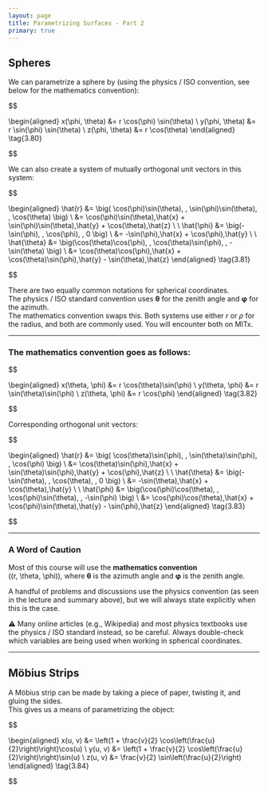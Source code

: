 ```yaml
---
layout: page
title: Parametrizing Surfaces - Part 2
primary: true
---
```


## Spheres

We can parametrize a sphere by (using the physics / ISO convention, see below for the mathematics convention):


$$

\begin{aligned}
x(\phi, \theta) &= r \cos(\phi) \sin(\theta) \\
y(\phi, \theta) &= r \sin(\phi) \sin(\theta) \\
z(\phi, \theta) &= r \cos(\theta)
\end{aligned} \tag{3.80}

$$


We can also create a system of mutually orthogonal unit vectors in this system:


$$

\begin{aligned}
\hat{r} &= \big( \cos(\phi)\sin(\theta), \, \sin(\phi)\sin(\theta), \, \cos(\theta) \big) \\
        &= \cos(\phi)\sin(\theta)\,\hat{x} + \sin(\phi)\sin(\theta)\,\hat{y} + \cos(\theta)\,\hat{z} \\
\\
\hat{\phi} &= \big(-\sin(\phi), \, \cos(\phi), \, 0 \big) \\
           &= -\sin(\phi)\,\hat{x} + \cos(\phi)\,\hat{y} \\
\\
\hat{\theta} &= \big(\cos(\theta)\cos(\phi), \, \cos(\theta)\sin(\phi), \, -\sin(\theta) \big) \\
             &= \cos(\theta)\cos(\phi)\,\hat{x} + \cos(\theta)\sin(\phi)\,\hat{y} - \sin(\theta)\,\hat{z}
\end{aligned} \tag{3.81}

$$


There are two equally common notations for spherical coordinates.  
The physics / ISO standard convention uses **θ** for the zenith angle and **φ** for the azimuth.  
The mathematics convention swaps this. Both systems use either *r* or *ρ* for the radius, and both are commonly used. You will encounter both on MITx.

---

### The mathematics convention goes as follows:


$$

\begin{aligned}
x(\theta, \phi) &= r \cos(\theta)\sin(\phi) \\
y(\theta, \phi) &= r \sin(\theta)\sin(\phi) \\
z(\theta, \phi) &= r \cos(\phi)
\end{aligned} \tag{3.82}

$$


Corresponding orthogonal unit vectors:


$$

\begin{aligned}
\hat{r} &= \big( \cos(\theta)\sin(\phi), \, \sin(\theta)\sin(\phi), \, \cos(\phi) \big) \\
        &= \cos(\theta)\sin(\phi)\,\hat{x} + \sin(\theta)\sin(\phi)\,\hat{y} + \cos(\phi)\,\hat{z} \\
\\
\hat{\theta} &= \big(-\sin(\theta), \, \cos(\theta), \, 0 \big) \\
             &= -\sin(\theta)\,\hat{x} + \cos(\theta)\,\hat{y} \\
\\
\hat{\phi} &= \big(\cos(\phi)\cos(\theta), \, \cos(\phi)\sin(\theta), \, -\sin(\phi) \big) \\
           &= \cos(\phi)\cos(\theta)\,\hat{x} + \cos(\phi)\sin(\theta)\,\hat{y} - \sin(\phi)\,\hat{z}
\end{aligned} \tag{3.83}

$$


---

### A Word of Caution

Most of this course will use the **mathematics convention**  
\((r, \theta, \phi)\), where **θ** is the azimuth angle and **φ** is the zenith angle.  

A handful of problems and discussions use the physics convention (as seen in the lecture and summary above), but we will always state explicitly when this is the case.  

⚠️ Many online articles (e.g., Wikipedia) and most physics textbooks use the physics / ISO standard instead, so be careful. Always double-check which variables are being used when working in spherical coordinates.

---

## Möbius Strips

A Möbius strip can be made by taking a piece of paper, twisting it, and gluing the sides.  
This gives us a means of parametrizing the object:


$$

\begin{aligned}
x(u, v) &= \left(1 + \frac{v}{2} \cos\left(\frac{u}{2}\right)\right)\cos(u) \\
y(u, v) &= \left(1 + \frac{v}{2} \cos\left(\frac{u}{2}\right)\right)\sin(u) \\
z(u, v) &= \frac{v}{2} \sin\left(\frac{u}{2}\right)
\end{aligned} \tag{3.84}

$$
